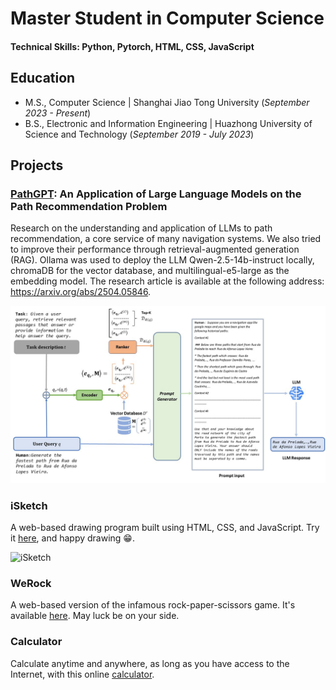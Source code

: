 # Master Student in Computer Science

#### Technical Skills: Python, Pytorch,  HTML, CSS, JavaScript 

## Education
- M.S., Computer Science | Shanghai Jiao Tong University (_September 2023 - Present_)
- B.S., Electronic and Information Engineering | Huazhong University of Science and Technology  (_September 2019 - July 2023_)

## Projects
### [PathGPT](https://arxiv.org/abs/2504.05846): An Application of Large Language Models on the Path Recommendation Problem
Research on the understanding and application of LLMs to path recommendation, a core service of many navigation systems. We also tried to improve their performance through retrieval-augmented generation (RAG). Ollama was used to deploy the LLM Qwen-2.5-14b-instruct locally, chromaDB for the vector database, and multilingual-e5-large as the embedding model. The research article is available at the following address: https://arxiv.org/abs/2504.05846.

![pathgpt](/assets/img/pathgpt_framework.jpg)

### iSketch
A web-based drawing program built using HTML, CSS, and JavaScript. Try it [here](https://kuramenai.github.io/MySketchpad/), and happy drawing 😁.

![iSketch](https://github.com/user-attachments/assets/a097d757-2f15-4448-8221-8098bbe4e6b6)

### WeRock
A web-based version of the infamous rock-paper-scissors game. It's available [here](https://kuramenai.github.io/rock-paper-scissors/). May luck be on your side.

### Calculator
Calculate anytime and anywhere, as long as you have access to the Internet, with this online [calculator](https://kuramenai.github.io/web-based-calculator/).






